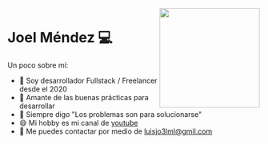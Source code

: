 <img align='right' src='https://user-images.githubusercontent.com/5713670/87202985-820dcb80-c2b6-11ea-9f56-7ec461c497c3.gif' width='200'>

# Joel Méndez 💻
Un poco sobre mí:
- 💸 Soy desarrollador Fullstack / Freelancer desde el 2020
- 🔭 Amante de las buenas prácticas para desarrollar
- 🌱 Siempre digo "Los problemas son para solucionarse"
- 😄 Mi hobby es mi canal de <a href="https://www.youtube.com/channel/UC0E-d_LS_CNgKHmXk6mxYQA" target="_blank">youtube</a>
-  📱  Me puedes contactar por medio de luisjo3lml@gmil.com
